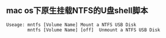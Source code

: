 ## mac os下原生挂载NTFS的U盘shell脚本

```
Useage: mntfs [Volume Name] Mount a NTFS USB Disk
        mntfs [Volume Name] [off]  Unmount a NTFS USB Disk
```
